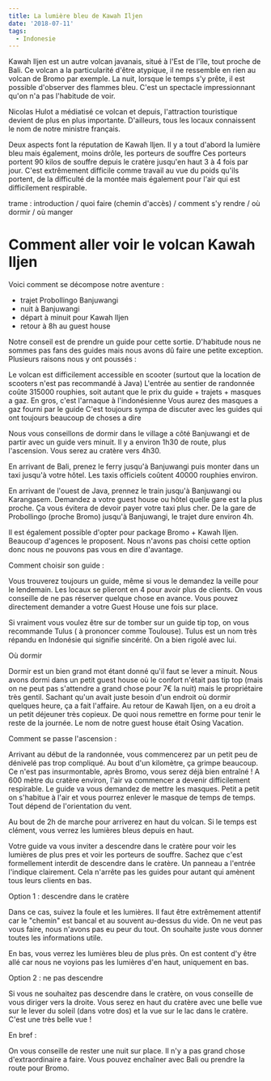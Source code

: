 ```yaml
---
title: La lumière bleu de Kawah Iljen
date: '2018-07-11'
tags:
  - Indonesie
---
```


Kawah Iljen est un autre volcan javanais, situé à l'Est de l'île, tout proche de Bali. Ce volcan a la particularité  d'être atypique, il ne ressemble en rien au volcan de Bromo par exemple. La nuit, lorsque le temps s'y prête, il est possible d'observer des flammes bleu. C'est un spectacle impressionnant qu'on n'a pas l'habitude de voir.

Nicolas Hulot a médiatisé ce volcan et depuis, l'attraction touristique devient de plus en plus importante. D'ailleurs, tous les locaux connaissent le nom de notre ministre français.

Deux aspects font la réputation de Kawah Iljen. Il y a tout d'abord la lumière bleu mais également, moins drôle, les porteurs de souffre
Ces porteurs portent 90 kilos de souffre depuis le cratère jusqu'en haut 3 à 4 fois par jour. C'est extrêmement difficile comme travail au vue du poids qu'ils portent, de la difficulté de la montée mais également pour l'air qui est difficilement respirable.

trame : introduction / quoi faire (chemin d'accès) / comment s'y rendre / où dormir / où manger

# Comment aller voir le volcan Kawah Iljen

Voici comment se décompose notre aventure :
- trajet Probollingo Banjuwangi
- nuit à Banjuwangi
- départ à minuit pour Kawah Iljen
- retour à 8h au guest house

Notre conseil est de prendre un guide pour cette sortie. D'habitude nous ne sommes pas fans des guides mais nous avons dû faire une petite exception. Plusieurs raisons nous y ont poussés :

Le volcan est difficilement accessible en scooter (surtout que la location de scooters n'est pas recommandé à Java)
L'entrée au sentier de randonnée coûte 315000 rouphies, soit autant que le prix du guide + trajets + masques a gaz. En gros, c'est l'arnaque à l'indonésienne
Vous aurez des masques a gaz fourni par le guide
C'est toujours sympa de discuter avec les guides qui ont toujours beaucoup de choses a dire

Nous vous conseillons de dormir dans le village a côté Banjuwangi et de partir avec un guide vers minuit. Il y a environ 1h30 de route, plus l'ascension. Vous serez au cratère vers 4h30.

En arrivant de Bali, prenez le ferry jusqu'à Banjuwangi puis monter dans un taxi jusqu'à votre hôtel. Les taxis officiels coûtent 40000 rouphies environ.

En arrivant de l'ouest de Java, prennez le train jusqu'à Banjuwangi ou Karangasem. Demandez a votre guest house ou hôtel quelle gare est la plus proche. Ça vous évitera de devoir payer votre taxi plus cher. De la gare de Probollingo (proche Bromo) jusqu'à Banjuwangi, le trajet dure environ 4h.

Il est également possible d'opter pour package Bromo + Kawah Iljen. Beaucoup d'agences le proposent. Nous n'avons pas choisi cette option donc nous ne pouvons pas vous en dire d'avantage.

Comment choisir son guide :

Vous trouverez toujours un guide, même si vous le demandez la veille pour le lendemain. Les locaux se plieront en 4 pour avoir plus de clients. On vous conseille de ne pas réserver quelque chose en avance. Vous pouvez directement demander a votre Guest House une fois sur place.

Si vraiment vous voulez être sur de tomber sur un guide tip top, on vous recommande Tulus ( à prononcer comme Toulouse). Tulus est un nom très répandu en Indonésie qui signifie sincérité. On a bien rigolé avec lui.

Où dormir

Dormir est un bien grand mot étant donné qu'il faut se lever a minuit. Nous avons dormi dans un petit guest house où le confort n'était pas tip top (mais on ne peut pas s'attendre a grand chose pour 7€ la nuit) mais le propriétaire très gentil. Sachant qu'un avait juste besoin d'un endroit où dormir quelques heure, ça a fait l'affaire. Au retour de Kawah Iljen, on a eu droit a un petit déjeuner très copieux. De quoi nous remettre en forme pour tenir le reste de la journée. Le nom de notre guest house était Osing Vacation.

Comment se passe l'ascension :

Arrivant au début de la randonnée, vous commencerez par un petit peu de dénivelé pas trop compliqué. Au bout d'un kilomètre, ça grimpe beaucoup. Ce n'est pas insurmontable, après Bromo, vous serez déjà bien entraîné ! A 600 mètre du cratère environ, l'air va commencer a devenir difficilement respirable. Le guide va vous demandez de mettre les masques. Petit a petit on s'habitue à l'air et vous pourrez enlever le masque de temps de temps. Tout dépend de l'orientation du vent.

Au bout de 2h de marche pour arriverez en haut du volcan. Si le temps est clément, vous verrez les lumières bleus depuis en haut.

Votre guide va vous inviter a descendre dans le cratère pour voir les lumières de plus pres et voir les porteurs de souffre. Sachez que c'est formellement interdit de descendre dans le cratère. Un panneau a l'entrée l'indique clairement. Cela n'arrête pas les guides pour autant qui amènent tous leurs clients en bas.

Option 1 : descendre dans le cratère

Dans ce cas, suivez la foule et les lumières. Il faut être extrêmement attentif car le "chemin" est bancal et au souvent au-dessus du vide. On ne veut pas vous faire, nous n'avons pas eu peur du tout. On souhaite juste vous donner toutes les informations utile.

En bas, vous verrez les lumières bleu de plus près. On est content d'y être allé car nous ne voyions pas les lumières d'en haut, uniquement en bas.

Option 2 : ne pas descendre

Si vous ne souhaitez pas descendre dans le cratère, on vous conseille de vous diriger vers la droite. Vous serez en haut du cratère avec une belle vue sur le lever du soleil (dans votre dos) et la vue sur le lac dans le cratère. C'est une très belle vue !

En bref :

On vous conseille de rester une nuit sur place. Il n'y a pas grand chose d'extraordinaire a faire. Vous pouvez enchaîner avec Bali ou prendre la route pour Bromo.
